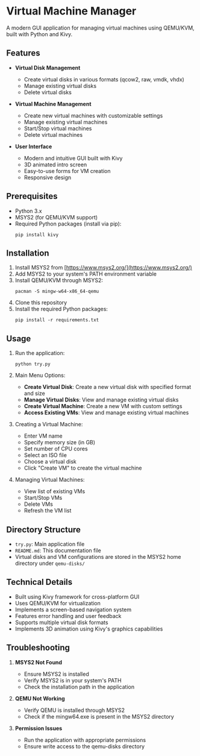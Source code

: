 # Virtual Machine Manager

A modern GUI application for managing virtual machines using QEMU/KVM, built with Python and Kivy.

## Features

- **Virtual Disk Management**
  - Create virtual disks in various formats (qcow2, raw, vmdk, vhdx)
  - Manage existing virtual disks
  - Delete virtual disks

- **Virtual Machine Management**
  - Create new virtual machines with customizable settings
  - Manage existing virtual machines
  - Start/Stop virtual machines
  - Delete virtual machines

- **User Interface**
  - Modern and intuitive GUI built with Kivy
  - 3D animated intro screen
  - Easy-to-use forms for VM creation
  - Responsive design

## Prerequisites

- Python 3.x
- MSYS2 (for QEMU/KVM support)
- Required Python packages (install via pip):
  ```
  pip install kivy
  ```

## Installation

1. Install MSYS2 from [https://www.msys2.org/](https://www.msys2.org/)
2. Add MSYS2 to your system's PATH environment variable
3. Install QEMU/KVM through MSYS2:
   ```
   pacman -S mingw-w64-x86_64-qemu
   ```
4. Clone this repository
5. Install the required Python packages:
   ```
   pip install -r requirements.txt
   ```

## Usage

1. Run the application:
   ```
   python try.py
   ```

2. Main Menu Options:
   - **Create Virtual Disk**: Create a new virtual disk with specified format and size
   - **Manage Virtual Disks**: View and manage existing virtual disks
   - **Create Virtual Machine**: Create a new VM with custom settings
   - **Access Existing VMs**: View and manage existing virtual machines

3. Creating a Virtual Machine:
   - Enter VM name
   - Specify memory size (in GB)
   - Set number of CPU cores
   - Select an ISO file
   - Choose a virtual disk
   - Click "Create VM" to create the virtual machine

4. Managing Virtual Machines:
   - View list of existing VMs
   - Start/Stop VMs
   - Delete VMs
   - Refresh the VM list

## Directory Structure

- `try.py`: Main application file
- `README.md`: This documentation file
- Virtual disks and VM configurations are stored in the MSYS2 home directory under `qemu-disks/`

## Technical Details

- Built using Kivy framework for cross-platform GUI
- Uses QEMU/KVM for virtualization
- Implements a screen-based navigation system
- Features error handling and user feedback
- Supports multiple virtual disk formats
- Implements 3D animation using Kivy's graphics capabilities

## Troubleshooting

1. **MSYS2 Not Found**
   - Ensure MSYS2 is installed
   - Verify MSYS2 is in your system's PATH
   - Check the installation path in the application

2. **QEMU Not Working**
   - Verify QEMU is installed through MSYS2
   - Check if the mingw64.exe is present in the MSYS2 directory

3. **Permission Issues**
   - Run the application with appropriate permissions
   - Ensure write access to the qemu-disks directory

